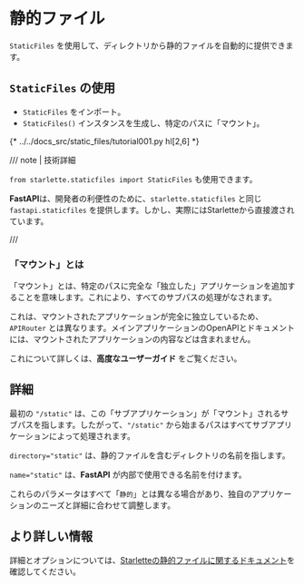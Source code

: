 # 静的ファイル

`StaticFiles` を使用して、ディレクトリから静的ファイルを自動的に提供できます。

## `StaticFiles` の使用

* `StaticFiles` をインポート。
* `StaticFiles()` インスタンスを生成し、特定のパスに「マウント」。

{* ../../docs_src/static_files/tutorial001.py hl[2,6] *}

/// note | 技術詳細

`from starlette.staticfiles import StaticFiles` も使用できます。

**FastAPI**は、開発者の利便性のために、`starlette.staticfiles` と同じ `fastapi.staticfiles` を提供します。しかし、実際にはStarletteから直接渡されています。

///

### 「マウント」とは

「マウント」とは、特定のパスに完全な「独立した」アプリケーションを追加することを意味します。これにより、すべてのサブパスの処理がなされます。

これは、マウントされたアプリケーションが完全に独立しているため、`APIRouter` とは異なります。メインアプリケーションのOpenAPIとドキュメントには、マウントされたアプリケーションの内容などは含まれません。

これについて詳しくは、**高度なユーザーガイド** をご覧ください。

## 詳細

最初の `"/static"` は、この「サブアプリケーション」が「マウント」されるサブパスを指します。したがって、`"/static"` から始まるパスはすべてサブアプリケーションによって処理されます。

`directory="static"` は、静的ファイルを含むディレクトリの名前を指します。

`name="static"` は、**FastAPI** が内部で使用できる名前を付けます。

これらのパラメータはすべて「`静的`」とは異なる場合があり、独自のアプリケーションのニーズと詳細に合わせて調整します。

## より詳しい情報

詳細とオプションについては、<a href="https://www.starlette.dev/staticfiles/" class="external-link" target="_blank">Starletteの静的ファイルに関するドキュメント</a>を確認してください。
